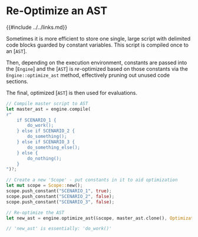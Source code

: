 Re-Optimize an AST
==================

{{#include ../../links.md}}

Sometimes it is more efficient to store one single, large script with delimited code blocks guarded by
constant variables.  This script is compiled once to an [`AST`].

Then, depending on the execution environment, constants are passed into the [`Engine`] and the [`AST`]
is _re_-optimized based on those constants via the `Engine::optimize_ast` method,
effectively pruning out unused code sections.

The final, optimized [`AST`] is then used for evaluations.

```rust
// Compile master script to AST
let master_ast = engine.compile(
r"
    if SCENARIO_1 {
        do_work();
    } else if SCENARIO_2 {
        do_something();
    } else if SCENARIO_3 {
        do_something_else();
    } else {
        do_nothing();
    }
")?;

// Create a new 'Scope' - put constants in it to aid optimization
let mut scope = Scope::new();
scope.push_constant("SCENARIO_1", true);
scope.push_constant("SCENARIO_2", false);
scope.push_constant("SCENARIO_3", false);

// Re-optimize the AST
let new_ast = engine.optimize_ast(&scope, master_ast.clone(), OptimizationLevel::Simple);

// 'new_ast' is essentially: 'do_work()'
```
